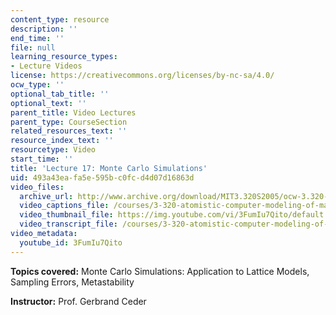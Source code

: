 ```yaml
---
content_type: resource
description: ''
end_time: ''
file: null
learning_resource_types:
- Lecture Videos
license: https://creativecommons.org/licenses/by-nc-sa/4.0/
ocw_type: ''
optional_tab_title: ''
optional_text: ''
parent_title: Video Lectures
parent_type: CourseSection
related_resources_text: ''
resource_index_text: ''
resourcetype: Video
start_time: ''
title: 'Lecture 17: Monte Carlo Simulations'
uid: 493a43ea-fa5e-595b-c0fc-d4d07d16863d
video_files:
  archive_url: http://www.archive.org/download/MIT3.320S2005/ocw-3.320-lec-13-07apr05-220k.mp4
  video_captions_file: /courses/3-320-atomistic-computer-modeling-of-materials-sma-5107-spring-2005/dbefae51923b51ffb49d50325185c7a9_3FumIu7Qito.vtt
  video_thumbnail_file: https://img.youtube.com/vi/3FumIu7Qito/default.jpg
  video_transcript_file: /courses/3-320-atomistic-computer-modeling-of-materials-sma-5107-spring-2005/414e3a3f48db6ef63ddccccad69e465a_3FumIu7Qito.pdf
video_metadata:
  youtube_id: 3FumIu7Qito
---
```


**Topics covered:** Monte Carlo Simulations: Application to Lattice Models, Sampling Errors, Metastability

**Instructor:** Prof. Gerbrand Ceder

